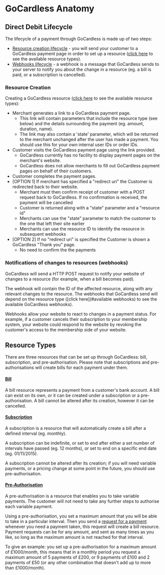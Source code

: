 # GoCardless Anatomy

## Direct Debit Lifecycle

The lifecycle of a payment through GoCardless is made up of two steps:

- [Resource creation lifecycle](#resource-creation) - you will send your customer to a GoCardless payment page in order to set up a resource ([click here](#resource-types) to see the available resource types).
- [Webhooks lifecycle](#webhook-notify) - a webhook is a message that GoCardless sends to your server to notify you about the change in a resource (eg. a bill is paid, or a subscription is cancelled).

### <a name="resource-creation"></a>Resource Creation
Creating a GoCardless resource ([click here](#resource-types) to see the available resource types):

- Merchant generates a link to a GoCardless payment page.
    - This link will contain parameters that include the resource type (see below) and the details surrounding the payment (eg. amount, duration, name).
    - The link may also contain a 'state' parameter, which will be returned to the merchant unchanged after the user has made a payment. You should use this for your own internal user IDs or order IDs.
- Customer visits the GoCardless payment page using the link provided.
    - GoCardless currently has no facility to display payment pages on the merchant's website.
    - GoCardless does not allow merchants to fill out GoCardless payment pages on behalf of their customers.
- Customer completes the payment pages.
- [OPTION 1] If merchant has specified a "redirect uri" the Customer is redirected back to their website.
    - Merchant must then confirm receipt of customer with a POST request back to GoCardless.  If no confirmation is received, the payment will be cancelled
    - Customer is returned along with a "state" parameter and a "resource id"
    - Merchants can use the "state" parameter to match the customer to the one that left their site earlier
    - Merchants can use the resource ID to identify the resource in subsequent webhooks
- [OPTION 2] If no "redirect uri" is specified the Customer is shown a GoCardless "Thank you" page.
    - No need to confirm the the payments

### <a name="webhook-notify"></a>Notifications of changes to resources (webhooks)
GoCardless will send a HTTP POST request to notify your website of changes to a resource (for example, when a bill becomes paid).

The webhook will contain the ID of the affected resource, along with any relevant changes to the resource. The webhooks that GoCardless send will depend on the resource type ([click here](#available webhooks) to see the available GoCardless webhooks).

Webhooks allow your website to react to changes in a payment status. For example, if a customer cancels their subscription to your membership system, your website could respond to the website by revoking the customer's access to the membership side of your website.


## <a name="resource-types"></a> Resource Types
There are three resources that can be set up through GoCardless: bill, subscription, and pre-authorisation. Please note that subscriptions and pre-authorisations will create bills for each payment under them.

#### [Bill](#bill)
A bill resource represents a payment from a customer's bank account. A bill can exist on its own, or it can be created under a subscription or a pre-authorisation. A bill cannot be altered after its creation, however it can be cancelled.

#### [Subscription](#subscription)
A subscription is a resource that will automatically create a bill after a defined interval (eg. monthly). 

A subscription can be indefinite, or set to end after either a set number of intervals have passed (eg. 12 months), or set to end on a specific end date (eg. 01/11/2015). 

A subscription cannot be altered after its creation; if you will need variable payments, or a pricing change at some point in the future, you should use pre-authorisation.

#### [Pre-Authorisation](#pre-authorization)
A pre-authorisation is a resource that enables you to take variable payments. The customer will not need to take any further steps to authorise each variable payment.

Using a pre-authorisation, you set a maximum amount that you will be able to take in a particular interval. Then you send a [request for a payment](#create-a-bill-under-a-pre-auth) whenever you need a payment taken, this request will create a bill resource. Payment requests can be for any amount, and sent as many times as you like, so long as the maximum amount is not reached for that interval. 

To give an example: you set up a pre-authorisation for a maximum amount of £1000/month, this means that in a monthly period you request a maximum amount of 5 payments of £200, or 9 payments of £100 and 2 payments of £50 (or any other combination that doesn't add up to more than £1000/month).
